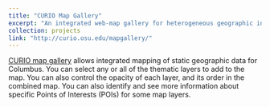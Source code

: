 ```yaml
---
title: "CURIO Map Gallery"
excerpt: "An integrated web-map gallery for heterogeneous geographic information in Columbus, Ohio<br/><img src='/images/curio_mapgallery.PNG'>"
collection: projects
link: "http://curio.osu.edu/mapgallery/"
---
```


[CURIO map gallery](http://curio.osu.edu/mapgallery/) allows integrated mapping of static geographic data for Columbus. You can select any or all of the thematic layers to add to the map. You can also control the opacity of each layer, and its order in the combined map. You can also identify and see more information about specific Points of Interests (POIs) for some map layers.